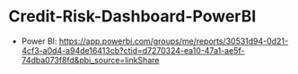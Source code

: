 # Credit-Risk-Dashboard-PowerBI
- Power BI: https://app.powerbi.com/groups/me/reports/30531d94-0d21-4cf3-a0d4-a94de16413cb?ctid=d7270324-ea10-47a1-ae5f-74dba073f8fd&pbi_source=linkShare

